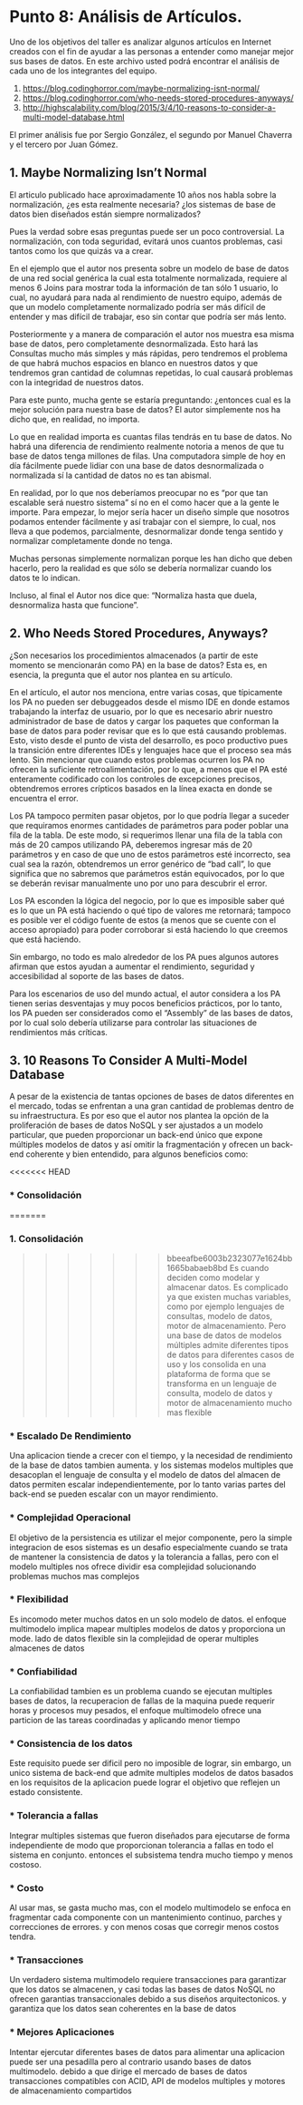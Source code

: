 # Punto 8: Análisis de Artículos.  

Uno de los objetivos del taller es analizar algunos artículos en Internet creados con el fin de ayudar a las personas a entender como manejar mejor sus bases de datos. En este archivo usted podrá encontrar el análisis de cada uno de los integrantes del equipo.  

1.	https://blog.codinghorror.com/maybe-normalizing-isnt-normal/  
2.	https://blog.codinghorror.com/who-needs-stored-procedures-anyways/  
3.	http://highscalability.com/blog/2015/3/4/10-reasons-to-consider-a-multi-model-database.html  

El primer análisis fue por Sergio González, el segundo por Manuel Chaverra y el tercero por Juan Gómez.  

## 1.	Maybe Normalizing Isn’t Normal

El articulo publicado hace aproximadamente 10 años nos habla sobre la normalización, ¿es esta realmente necesaria? ¿los sistemas de base de datos bien diseñados están siempre normalizados?  

Pues la verdad sobre esas preguntas puede ser un poco controversial. La normalización, con toda seguridad, evitará unos cuantos problemas, casi tantos como los que quizás va a crear.  

En el ejemplo que el autor nos presenta sobre un modelo de base de datos de una red social genérica la cual esta totalmente normalizada, requiere al menos 6 Joins para mostrar toda la información de tan sólo 1 usuario, lo cual, no ayudará para nada al rendimiento de nuestro equipo, además de que un modelo completamente normalizado podría ser más difícil de entender y mas difícil de trabajar, eso sin contar que podría ser más lento.  

Posteriormente y a manera de comparación el autor nos muestra esa misma base de datos, pero completamente desnormalizada. Esto hará las Consultas mucho más simples y más rápidas, pero tendremos el problema de que habrá muchos espacios en blanco en nuestros datos y que tendremos gran cantidad de columnas repetidas, lo cual causará problemas con la integridad de nuestros datos.  

Para este punto, mucha gente se estaría preguntando: ¿entonces cual es la mejor solución para nuestra base de datos? El autor simplemente nos ha dicho que, en realidad, no importa.  

Lo que en realidad importa es cuantas filas tendrás en tu base de datos. No habrá una diferencia de rendimiento realmente notoria a menos de que tu base de datos tenga millones de filas. Una computadora simple de hoy en día fácilmente puede lidiar con una base de datos desnormalizada o normalizada sí la cantidad de datos no es tan abismal.   

En realidad, por lo que nos deberíamos preocupar no es “por que tan escalable será nuestro sistema” sí no en el como hacer que a la gente le importe. Para empezar, lo mejor sería hacer un diseño simple que nosotros podamos entender fácilmente y así trabajar con el siempre, lo cual, nos lleva a que podemos, parcialmente, desnormalizar donde tenga sentido y normalizar completamente donde no tenga.  

Muchas personas simplemente normalizan porque les han dicho que deben hacerlo, pero la realidad es que sólo se debería normalizar cuando los datos te lo indican.  

Incluso, al final el Autor nos dice que: “Normaliza hasta que duela, desnormaliza hasta que funcione”.  

## 2. Who Needs Stored Procedures, Anyways?

¿Son necesarios los procedimientos almacenados (a partir de este momento se mencionarán como PA) en la base de datos? Esta es, en esencia, la pregunta que el autor nos plantea en su artículo.  

En el artículo, el autor nos menciona, entre varias cosas, que típicamente los PA no pueden ser debuggeados desde el mismo IDE en donde estamos trabajando la interfaz de usuario, por lo que es necesario abrir nuestro administrador de base de datos y cargar los paquetes que conforman la base de datos para poder revisar que es lo que está causando problemas. Esto, visto desde el punto de vista del desarrollo, es poco productivo pues la transición entre diferentes IDEs y lenguajes hace que el proceso sea más lento. Sin mencionar que cuando estos problemas ocurren los PA no ofrecen la suficiente retroalimentación, por lo que, a menos que el PA esté enteramente codificado con los controles de excepciones precisos, obtendremos errores crípticos basados en la línea exacta en donde se encuentra el error.  

Los PA tampoco permiten pasar objetos, por lo que podría llegar a suceder que requiramos enormes cantidades de parámetros para poder poblar una fila de la tabla. De este modo, si requerimos llenar una fila de la tabla con más de 20 campos utilizando PA, deberemos ingresar más de 20 parámetros y en caso de que uno de estos parámetros esté incorrecto, sea cual sea la razón, obtendremos un error genérico de “bad call”, lo que significa que no sabremos que parámetros están equivocados, por lo que se deberán revisar manualmente uno por uno para descubrir el error.  

Los PA esconden la lógica del negocio, por lo que es imposible saber qué es lo que un PA está haciendo o qué tipo de valores me retornará; tampoco es posible ver el código fuente de estos (a menos que se cuente con el acceso apropiado) para poder corroborar si está haciendo lo que creemos que está haciendo.  

Sin embargo, no todo es malo alrededor de los PA pues algunos autores afirman que estos ayudan a aumentar el rendimiento, seguridad y accesibilidad al soporte de las bases de datos.  

Para los escenarios de uso del mundo actual, el autor considera a los PA tienen serias desventajas y muy pocos beneficios prácticos, por lo tanto, los PA pueden ser considerados como el “Assembly” de las bases de datos, por lo cual solo debería utilizarse para controlar las situaciones de rendimientos más críticas.

## 3. 10 Reasons To Consider A Multi-Model Database  

A pesar de la existencia de tantas opciones de bases de datos diferentes en el mercado, todas se enfrentan a una gran cantidad de problemas dentro de su infraestructura. Es por eso que el autor nos plantea la opción de la proliferación de bases de datos NoSQL y ser ajustados a un modelo particular, que pueden proporcionar un back-end único que expone múltiples modelos de datos y así omitir la fragmentación y ofrecen un back-end coherente y bien entendido, para algunos beneficios como:

<<<<<<< HEAD
### * Consolidación

=======
### 1. Consolidación
>>>>>>> bbeeafbe6003b2323077e1624bb1665babaeb8bd
Es cuando deciden como modelar y almacenar datos. Es complicado ya que existen muchas variables, como por ejemplo lenguajes de consultas, modelo de datos, motor de almacenamiento. Pero una base de datos de modelos múltiples admite diferentes tipos de datos para diferentes casos de uso y los consolida en una plataforma de forma que se transforma en un lenguaje de consulta, modelo de datos y motor de almacenamiento mucho mas flexible

### * Escalado De Rendimiento

Una aplicacion tiende a crecer con el tiempo, y la necesidad de rendimiento de la base de datos tambien aumenta. y los sistemas modelos multiples que desacoplan el lenguaje de consulta y el modelo de datos del almacen de datos permiten escalar independientemente, por lo tanto varias partes del back-end se pueden escalar con un mayor rendimiento.

### * Complejidad Operacional

El objetivo de la persistencia es utilizar el mejor componente, pero la simple integracion de esos sistemas es un desafio especialmente cuando se trata de mantener la consistencia de datos y la tolerancia a fallas, pero con el modelo multiples nos ofrece dividir esa complejidad solucionando problemas muchos mas complejos

### * Flexibilidad

Es incomodo meter muchos datos en un solo modelo de datos. el enfoque multimodelo implica mapear multiples modelos de datos y proporciona un mode. lado de datos flexible sin la complejidad de operar multiples almacenes de datos

### * Confiabilidad

La confiabilidad tambien es un problema cuando se ejecutan multiples bases de datos, la recuperacion de fallas de la maquina puede requerir horas y procesos muy pesados, el enfoque multimodelo ofrece una particion de las tareas coordinadas y aplicando menor tiempo

### * Consistencia de los datos

Este requisito puede ser dificil pero no imposible de lograr, sin embargo, un unico sistema de back-end que admite multiples modelos de datos basados en los requisitos de la aplicacion puede lograr el objetivo que reflejen un estado consistente.

### * Tolerancia a fallas

Integrar multiples sistemas que fueron diseñados para ejecutarse de forma independiente de modo que proporcionan tolerancia a fallas en todo el sistema en conjunto. entonces el subsistema tendra mucho tiempo y menos costoso.

### * Costo 

Al usar mas, se gasta mucho mas, con el modelo multimodelo se enfoca en fragmentar cada componente con un mantenimiento continuo, parches y correcciones de errores.  y con menos cosas que corregir menos costos tendra.

### * Transacciones

Un verdadero sistema multimodelo requiere transacciones para garantizar que los datos se almacenen, y casi todas las bases de datos NoSQL no ofrecen garantias transaccionales debido a sus diseños arquitectonicos. y garantiza que los datos sean coherentes en la base de datos

### * Mejores Aplicaciones

Intentar ejercutar diferentes bases de datos para alimentar una aplicacion puede ser una pesadilla pero al contrario usando bases de datos multimodelo. debido a que dirige el mercado de bases de datos transacciones compatibles con ACID, API de modelos multiples y motores de almacenamiento compartidos

